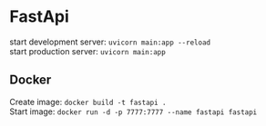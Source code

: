 # FastApi

start development server: `uvicorn main:app --reload`\
start production server: `uvicorn main:app`

## Docker

Create image: `docker build -t fastapi .`\
Start image: `docker run -d -p 7777:7777 --name fastapi fastapi`
